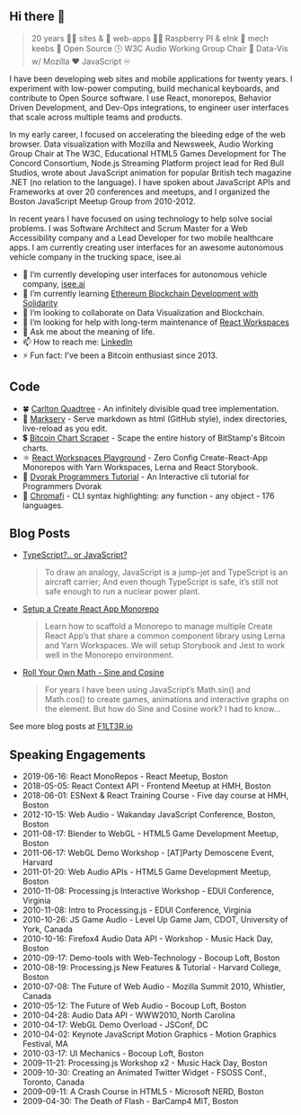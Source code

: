 ## Hi there 👋

> 20 years 👨‍💻 sites & 📱 web-apps 👨‍🔬 Raspberry PI & eInk 👷 mech keebs 👐 Open Source 🕓 W3C Audio Working Group Chair 🦖 Data-Vis w/ Mozilla ❤️ JavaScript ♾ 

I have been developing web sites and mobile applications for twenty years. I experiment with low-power computing, build mechanical keyboards, and contribute to Open Source software. I use React, monorepos, Behavior Driven Development, and Dev-Ops integrations, to engineer user interfaces that scale across multiple teams and products.

In my early career, I focused on accelerating the bleeding edge of the web browser. Data visualization with Mozilla and Newsweek, Audio Working Group Chair at The W3C, Educational HTML5 Games Development for The Concord Consortium, Node.js Streaming Platform project lead for Red Bull Studios, wrote about JavaScript animation for popular British tech magazine .NET (no relation to the language). I have spoken about JavaScript APIs and Frameworks at over 20 conferences and meetups, and I organized the Boston JavaScript Meetup Group from 2010-2012.

In recent years I have focused on using technology to help solve social problems. I was Software Architect and Scrum Master for a Web Accessibility company and a Lead Developer for two mobile healthcare apps. I am currently creating user interfaces for an awesome autonomous vehicle company in the trucking space, isee.ai

- 🔭 I’m currently developing user interfaces for autonomous vehicle company, [isee.ai](http://isee.ai)
- 🌱 I’m currently learning [Ethereum Blockchain Development with Solidarity](https://www.udemy.com/course/blockchain-developer/)
- 👯 I’m looking to collaborate on Data Visualization and Blockchain.
- 🤔 I’m looking for help with long-term maintenance of [React Workspaces](https://github.com/react-workspaces/react-workspaces-playground)
- 💬 Ask me about the meaning of life.
- 📫 How to reach me: [LinkedIn](https://www.linkedin.com/in/f1lt3r/)
- ⚡ Fun fact: I've been a Bitcoin enthusiast since 2013.

## Code

- 🍀 [Carlton Quadtree](https://github.com/F1LT3R/carlton-quadtree) - An infinitely divisible quad tree implementation.
- 🏁 [Markserv](https://github.com/markserv/markserv) - Serve markdown as html (GitHub style), index directories, live-reload as you edit.
- 💲 [Bitcoin Chart Scraper](https://github.com/F1LT3R/bitcoin-scraper) - Scape the entire history of BitStamp's Bitcoin charts.
- ⚛️ [React Workspaces Playground](https://github.com/react-workspaces/react-workspaces-playground) - Zero Config Create-React-App Monorepos with Yarn Workspaces, Lerna and React Storybook. 
- 💾 [Dvorak Programmers Tutorial](https://github.com/F1LT3R/dvorak-programmers-tutorial) - An Interactive cli tutorial for Programmers Dvorak 
- 🦅 [Chromafi](https://github.com/F1LT3R/chromafi) - CLI syntax highlighting: any function - any object - 176 languages. 

## Blog Posts

- [TypeScript?.. or JavaScript?](https://f1lt3r.io/typescript-or-javascript)
    > To draw an analogy, JavaScript is a jump-jet and TypeScript is an aircraft carrier; And even though TypeScript is safe, it’s still not safe enough to run a nuclear power plant.
- [Setup a Create React App Monorepo](https://f1lt3r.io/create-react-app-monorepo-with-lerna-storybook-jest)
    > Learn how to scaffold a Monorepo to manage multiple Create React App’s that share a common component library using Lerna and Yarn Workspaces. We will setup Storybook and Jest to work well in the Monorepo environment.
- [Roll Your Own Math - Sine and Cosine](https://f1lt3r.io/roll-your-own-math-sine-cosine)
    > For years I have been using JavaScript’s Math.sin() and Math.cos() to create games, animations and interactive graphs on the <canvas> element. But how do Sine and Cosine work? I had to know…</p>
 
See more blog posts at [F1LT3R.io](https://f1lt3r.io)

## Speaking Engagements

- 2019-06-16: React MonoRepos - React Meetup, Boston
- 2018-05-05: React Context API - Frontend Meetup at HMH, Boston
- 2018-06-01: ESNext & React Training Course - Five day course at HMH, Boston
- 2012-10-15: Web Audio - Wakanday JavaScript Conference, Boston, Boston
- 2011-08-17: Blender to WebGL - HTML5 Game Development Meetup, Boston
- 2011-06-17: WebGL Demo Workshop - [AT]Party Demoscene Event, Harvard
- 2011-01-20: Web Audio APIs - HTML5 Game Development Meetup, Boston
- 2010-11-08: Processing.js Interactive Workshop - EDUI Conference, Virginia
- 2010-11-08: Intro to Processing.js - EDUI Conference, Virginia
- 2010-10-26: JS Game Audio - Level Up Game Jam, CDOT, University of York, Canada
- 2010-10-16: Firefox4 Audio Data API - Workshop - Music Hack Day, Boston
- 2010-09-17: Demo-tools with Web-Technology - Bocoup Loft, Boston
- 2010-08-19: Processing.js New Features & Tutorial - Harvard College, Boston
- 2010-07-08: The Future of Web Audio - Mozilla Summit 2010, Whistler, Canada
- 2010-05-12: The Future of Web Audio - Bocoup Loft, Boston
- 2010-04-28: Audio Data API - WWW2010, North Carolina
- 2010-04-17: WebGL Demo Overload - JSConf, DC
- 2010-04-02: Keynote JavaScript Motion Graphics - Motion Graphics Festival, MA
- 2010-03-17: UI Mechanics - Bocoup Loft, Boston
- 2009-11-21: Processing.js Workshop x2 - Music Hack Day, Boston
- 2009-10-30: Creating an Animated Twitter Widget - FSOSS Conf., Toronto, Canada
- 2009-09-11: A Crash Course in HTML5 - Microsoft NERD, Boston
- 2009-04-30: The Death of Flash - BarCamp4 MIT, Boston
